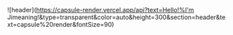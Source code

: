 ![header](https://capsule-render.vercel.app/api?text=Hello!%I'm Jimeaning!&type=transparent&color=auto&height=300&section=header&text=capsule%20render&fontSize=90)
